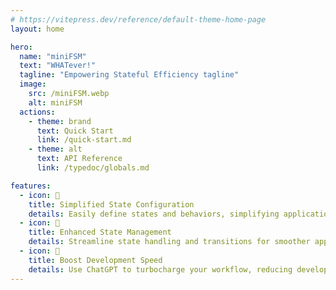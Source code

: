 ```yaml
---
# https://vitepress.dev/reference/default-theme-home-page
layout: home

hero:
  name: "miniFSM"
  text: "WHATever!"
  tagline: "Empowering Stateful Efficiency tagline"
  image:
    src: /miniFSM.webp
    alt: miniFSM
  actions:
    - theme: brand
      text: Quick Start
      link: /quick-start.md
    - theme: alt
      text: API Reference
      link: /typedoc/globals.md

features:
  - icon: 🎨
    title: Simplified State Configuration
    details: Easily define states and behaviors, simplifying application design and maintenance.
  - icon: 🔄
    title: Enhanced State Management
    details: Streamline state handling and transitions for smoother application flow and enhanced performance.
  - icon: 🤖
    title: Boost Development Speed
    details: Use ChatGPT to turbocharge your workflow, reducing development time and effort.
---
```



<style>
:root {
    --vp-home-hero-name-background: linear-gradient( -45deg, #22515C 30%, #00baf8 );
    --vp-home-hero-image-background-image: transparent; /* linear-gradient( -45deg, #22515C 50%, #00baf8 50% ); */
/* #bd34fe bd34fe */
}

.VPImage.image-src {
    transform: translate(-50%, -50%);
    animation: float 24s ease-in-out infinite alternate;
}

@keyframes float {
	0% {
		transform: translatey(calc(-50% + 3px)) translatex(calc(-50% - 8px));
	}
	14% {
		transform: translatey(calc(-50% - 3px)) translatex(calc(-50% - 1px));
	}
    28% {
		transform: translatey(calc(-50% + 3px)) translatex(calc(-50% + 2px));
	}
	42% {
		transform: translatey(calc(-50% - 4px)) translatex(calc(-50% + 4px));
	}
    57% {
		transform: translatey(calc(-50% + 4px)) translatex(calc(-50% - 4px));
	}
	71% {
		transform: translatey(calc(-50% - 4px)) translatex(calc(-50% - 1px));
	}
    85% {
		transform: translatey(calc(-50% + 4px)) translatex(calc(-50% + 2px));
	}
	100% {
		transform: translatey(calc(-50% - 6px)) translatex(calc(-50% + 3px));
	}

}
</style>
